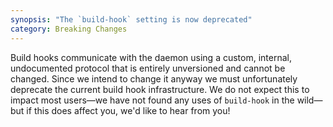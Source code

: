 ```yaml
---
synopsis: "The `build-hook` setting is now deprecated"
category: Breaking Changes
---
```


Build hooks communicate with the daemon using a custom, internal, undocumented protocol that is entirely unversioned and cannot be changed.
Since we intend to change it anyway we must unfortunately deprecate the current build hook infrastructure.
We do not expect this to impact most users—we have not found any uses of `build-hook` in the wild—but if this does affect you, we'd like to hear from you!
